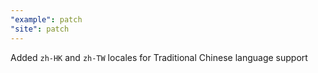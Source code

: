 ```yaml
---
"example": patch
"site": patch
---
```


Added `zh-HK` and `zh-TW` locales for Traditional Chinese language support
